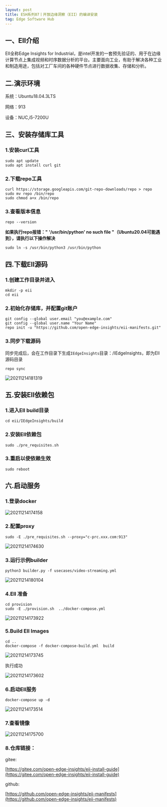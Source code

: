 ```yaml
---
layout: post
title: ESH系列07丨开放边缘洞察（EII）的编译安装
tag: Edge Software Hub
---
```



## 一、EII介绍

EII全称Edge Insights for Industrial，是intel开发的一套预先验证的、用于在边缘计算节点上集成视频和时序数据分析的平台。主要面向工业，有助于解决各种工业和制造用途，包括对工厂车间的各种硬件节点进行数据收集、存储和分析。

## 二.演示环境

系统：Ubuntu18.04.3LTS

网络：913

设备：NUC,i5-7200U

## 三、安装存储库工具

### 1.安装curl工具

    sudo apt update
    sudo apt install curl git

### 2.下载repo工具

    curl https://storage.googleapis.com/git-repo-downloads/repo > repo
    sudo mv repo /bin/repo
    sudo chmod a+x /bin/repo

### 3.查看版本信息

    repo --version

**如果执行repo报错：" '/usr/bin/python' no such file "（Ubuntu20.04可能遇到），请执行以下操作解决**

    sudo ln -s /usr/bin/python3 /usr/bin/python

## 四.下载EII源码

### 1.创建工作目录并进入

    mkdir -p eii
    cd eii

### 2.初始化存储库，并配置git账户

    git config --global user.email "you@example.com"
    git config --global user.name "Your Name"
    repo init -u "https://github.com/open-edge-insights/eii-manifests.git"

### 3.同步下载源码

同步完成后，会在工作目录下生成`IEdgeInsights`目录：/IEdgeInsights，即为EII源码目录

    repo sync

![20211214181319](https://cdn.jsdelivr.net/gh/luckykang/picture_bed/blogs_images/20211214181319.png)

## 五.安装EII依赖包

### 1.进入EII build目录

    cd eii/IEdgeInsights/build

### 2.安装EII依赖包

    sudo ./pre_requisites.sh

### 3.重启以使依赖生效

    sudo reboot

## 六.启动服务

### 1.登录docker 

![20211214174158](https://cdn.jsdelivr.net/gh/luckykang/picture_bed/blogs_images/20211214174158.png)

### 2.配置proxy

    sudo -E ./pre_requisites.sh --proxy="c-prc.xxx.com:913"

![20211214174630](https://cdn.jsdelivr.net/gh/luckykang/picture_bed/blogs_images/20211214174630.png)

### 3.运行示例builder

    python3 builder.py -f usecases/video-streaming.yml

![20211214180104](https://cdn.jsdelivr.net/gh/luckykang/picture_bed/blogs_images/20211214180104.png)

### 4.EII 准备

    cd provision
    sudo -E ./provision.sh  ../docker-compose.yml

![20211214173922](https://cdn.jsdelivr.net/gh/luckykang/picture_bed/blogs_images/20211214173922.png)

### 5.Build EII Images

    cd ..
    docker-compose -f docker-compose-build.yml  build

![20211214173745](https://cdn.jsdelivr.net/gh/luckykang/picture_bed/blogs_images/20211214173745.png)

执行成功
    
![20211214173602](https://cdn.jsdelivr.net/gh/luckykang/picture_bed/blogs_images/20211214173602.png)

### 6.启动EII服务

    docker-compose up -d

![20211214173514](https://cdn.jsdelivr.net/gh/luckykang/picture_bed/blogs_images/20211214173514.png)

### 7.查看镜像

![20211214175700](https://cdn.jsdelivr.net/gh/luckykang/picture_bed/blogs_images/20211214175700.png)

### 8.仓库链接：

gitee:

[https://gitee.com/open-edge-insights/eii-install-guide](https://gitee.com/open-edge-insights/eii-install-guide)

github:

[https://github.com/open-edge-insights/eii-manifests](https://github.com/open-edge-insights/eii-manifests)

